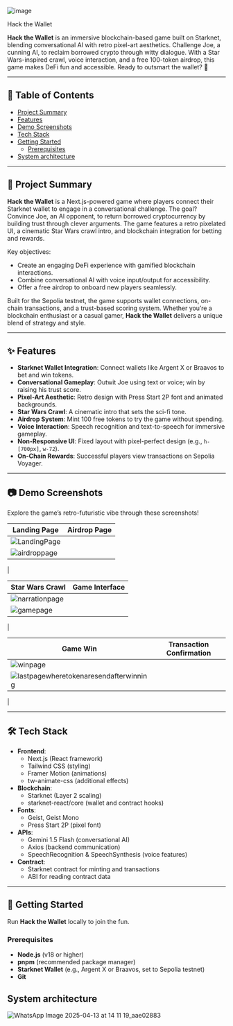 
 ![image](https://github.com/user-attachments/assets/c56f9da4-2eb7-48fc-9719-b99046a0fc97)

  Hack the Wallet

**Hack the Wallet** is an immersive blockchain-based game built on Starknet, blending conversational AI with retro pixel-art aesthetics. Challenge Joe, a cunning AI, to reclaim borrowed crypto through witty dialogue. With a Star Wars-inspired crawl, voice interaction, and a free 100-token airdrop, this game makes DeFi fun and accessible. Ready to outsmart the wallet? 🚀

---

## 📜 Table of Contents

- [Project Summary](#project-summary)
- [Features](#features)
- [Demo Screenshots](#demo-screenshots)
- [Tech Stack](#tech-stack)
- [Getting Started](#getting-started)
  - [Prerequisites](#prerequisites)
- [System architecture](#System-architecture)
---

## 🌟 Project Summary

**Hack the Wallet** is a Next.js-powered game where players connect their Starknet wallet to engage in a conversational challenge. The goal? Convince Joe, an AI opponent, to return borrowed cryptocurrency by building trust through clever arguments. The game features a retro pixelated UI, a cinematic Star Wars crawl intro, and blockchain integration for betting and rewards.

Key objectives:
- Create an engaging DeFi experience with gamified blockchain interactions.
- Combine conversational AI with voice input/output for accessibility.
- Offer a free airdrop to onboard new players seamlessly.

Built for the Sepolia testnet, the game supports wallet connections, on-chain transactions, and a trust-based scoring system. Whether you’re a blockchain enthusiast or a casual gamer, **Hack the Wallet** delivers a unique blend of strategy and style.

---

## ✨ Features

- **Starknet Wallet Integration**: Connect wallets like Argent X or Braavos to bet and win tokens.
- **Conversational Gameplay**: Outwit Joe using text or voice; win by raising his trust score.
- **Pixel-Art Aesthetic**: Retro design with Press Start 2P font and animated backgrounds.
- **Star Wars Crawl**: A cinematic intro that sets the sci-fi tone.
- **Airdrop System**: Mint 100 free tokens to try the game without spending.
- **Voice Interaction**: Speech recognition and text-to-speech for immersive gameplay.
- **Non-Responsive UI**: Fixed layout with pixel-perfect design (e.g., `h-[700px]`, `w-72`).
- **On-Chain Rewards**: Successful players view transactions on Sepolia Voyager.

---

## 📷 Demo Screenshots

Explore the game’s retro-futuristic vibe through these screenshots!

| **Landing Page** | **Airdrop Page** |
|-----------------|-----------------|
| ![LandingPage](https://github.com/user-attachments/assets/4842170b-d4eb-4991-bf65-3657385014ae)
|![airdroppage](https://github.com/user-attachments/assets/73a72974-ca42-42a0-8b1c-7c73b7dbe1d3)
|

| **Star Wars Crawl** | **Game Interface** |
|---------------------|-------------------|
| ![narrationpage](https://github.com/user-attachments/assets/4c214fb2-6098-481c-850e-ce7b6468da46)
| ![gamepage](https://github.com/user-attachments/assets/74a99569-f75d-4d6b-b51e-6d566f7a5d22)
|

| **Game Win** | **Transaction Confirmation** |
|-------------|-----------------------------|
|![winpage](https://github.com/user-attachments/assets/e00ce850-6d48-453e-8474-2008017f8fcd)
 | ![lastpagewheretokenaresendafterwinning](https://github.com/user-attachments/assets/0f926727-3a84-41c8-a84d-bf133948527e)
 |

---

## 🛠 Tech Stack

- **Frontend**:
  - Next.js (React framework)
  - Tailwind CSS (styling)
  - Framer Motion (animations)
  - tw-animate-css (additional effects)
- **Blockchain**:
  - Starknet (Layer 2 scaling)
  - starknet-react/core (wallet and contract hooks)
- **Fonts**:
  - Geist, Geist Mono
  - Press Start 2P (pixel font)
- **APIs**:
  - Gemini 1.5 Flash (conversational AI)
  - Axios (backend communication)
  - SpeechRecognition & SpeechSynthesis (voice features)
- **Contract**:
  - Starknet contract for minting and transactions
  - ABI for reading contract data

---

## 🚀 Getting Started

Run **Hack the Wallet** locally to join the fun.

### Prerequisites

- **Node.js** (v18 or higher)
- **pnpm** (recommended package manager)
- **Starknet Wallet** (e.g., Argent X or Braavos, set to Sepolia testnet)
- **Git**

## System architecture


![WhatsApp Image 2025-04-13 at 14 11 19_aae02883](https://github.com/user-attachments/assets/1b09f132-6250-42bc-828f-27d9aed6d246)


